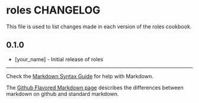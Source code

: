 roles CHANGELOG
===============

This file is used to list changes made in each version of the roles cookbook.

0.1.0
-----
- [your_name] - Initial release of roles

- - -
Check the [Markdown Syntax Guide](http://daringfireball.net/projects/markdown/syntax) for help with Markdown.

The [Github Flavored Markdown page](http://github.github.com/github-flavored-markdown/) describes the differences between markdown on github and standard markdown.
